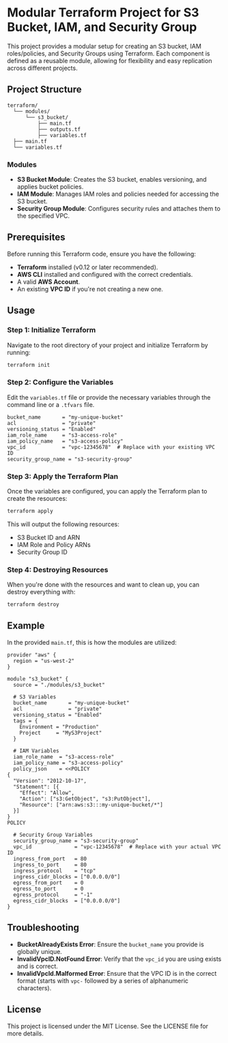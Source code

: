 
# Modular Terraform Project for S3 Bucket, IAM, and Security Group

This project provides a modular setup for creating an S3 bucket, IAM roles/policies, and Security Groups using Terraform. Each component is defined as a reusable module, allowing for flexibility and easy replication across different projects.

## Project Structure

```
terraform/
  └── modules/
      └── s3_bucket/
          ├── main.tf
          ├── outputs.tf
          ├── variables.tf
  ├── main.tf
  └── variables.tf
```

### Modules

- **S3 Bucket Module**: Creates the S3 bucket, enables versioning, and applies bucket policies.
- **IAM Module**: Manages IAM roles and policies needed for accessing the S3 bucket.
- **Security Group Module**: Configures security rules and attaches them to the specified VPC.

## Prerequisites

Before running this Terraform code, ensure you have the following:

- **Terraform** installed (v0.12 or later recommended).
- **AWS CLI** installed and configured with the correct credentials.
- A valid **AWS Account**.
- An existing **VPC ID** if you're not creating a new one.

## Usage

### Step 1: Initialize Terraform

Navigate to the root directory of your project and initialize Terraform by running:

```bash
terraform init
```

### Step 2: Configure the Variables

Edit the `variables.tf` file or provide the necessary variables through the command line or a `.tfvars` file.

```hcl
bucket_name       = "my-unique-bucket"
acl               = "private"
versioning_status = "Enabled"
iam_role_name     = "s3-access-role"
iam_policy_name   = "s3-access-policy"
vpc_id            = "vpc-12345678"  # Replace with your existing VPC ID
security_group_name = "s3-security-group"
```

### Step 3: Apply the Terraform Plan

Once the variables are configured, you can apply the Terraform plan to create the resources:

```bash
terraform apply
```

This will output the following resources:
- S3 Bucket ID and ARN
- IAM Role and Policy ARNs
- Security Group ID

### Step 4: Destroying Resources

When you're done with the resources and want to clean up, you can destroy everything with:

```bash
terraform destroy
```

## Example

In the provided `main.tf`, this is how the modules are utilized:

```hcl
provider "aws" {
  region = "us-west-2"
}

module "s3_bucket" {
  source = "./modules/s3_bucket"

  # S3 Variables
  bucket_name       = "my-unique-bucket"
  acl               = "private"
  versioning_status = "Enabled"
  tags = {
    Environment = "Production"
    Project     = "MyS3Project"
  }

  # IAM Variables
  iam_role_name  = "s3-access-role"
  iam_policy_name = "s3-access-policy"
  policy_json    = <<POLICY
{
  "Version": "2012-10-17",
  "Statement": [{
    "Effect": "Allow",
    "Action": ["s3:GetObject", "s3:PutObject"],
    "Resource": ["arn:aws:s3:::my-unique-bucket/*"]
  }]
}
POLICY

  # Security Group Variables
  security_group_name = "s3-security-group"
  vpc_id              = "vpc-12345678"  # Replace with your actual VPC ID
  ingress_from_port   = 80
  ingress_to_port     = 80
  ingress_protocol    = "tcp"
  ingress_cidr_blocks = ["0.0.0.0/0"]
  egress_from_port    = 0
  egress_to_port      = 0
  egress_protocol     = "-1"
  egress_cidr_blocks  = ["0.0.0.0/0"]
}
```

## Troubleshooting

- **BucketAlreadyExists Error**: Ensure the `bucket_name` you provide is globally unique.
- **InvalidVpcID.NotFound Error**: Verify that the `vpc_id` you are using exists and is correct.
- **InvalidVpcId.Malformed Error**: Ensure that the VPC ID is in the correct format (starts with `vpc-` followed by a series of alphanumeric characters).

## License

This project is licensed under the MIT License. See the LICENSE file for more details.
